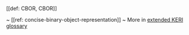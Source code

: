 [[def: CBOR, CBOR]]

~ [[ref: concise-binary-object-representation]]
~ More in <a href="https://weboftrust.github.io/WOT-terms/docs/glossary/CBOR">extended KERI glossary</a>
